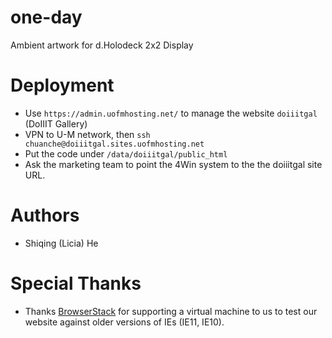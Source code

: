 # one-day
Ambient artwork for d.Holodeck 2x2 Display

# Deployment
* Use `https://admin.uofmhosting.net/` to manage the website `doiiitgal` (DoIIIT Gallery)
* VPN to U-M network, then `ssh chuanche@doiiitgal.sites.uofmhosting.net`
* Put the code under `/data/doiiitgal/public_html`
* Ask the marketing team to point the 4Win system to the the doiiitgal site URL. 

# Authors
* Shiqing (Licia) He 

# Special Thanks
* Thanks [BrowserStack](http://browserstack.com/) for supporting a virtual machine to us to test our website against older versions of IEs (IE11, IE10). 

